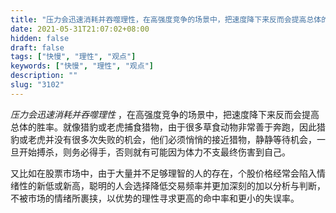 ```yaml
---
title: "压力会迅速消耗并吞噬理性，在高强度竞争的场景中，把速度降下来反而会提高总体的胜率。"
date: 2021-05-31T21:07:02+08:00
hidden: false
draft: false
tags: ["快慢", "理性", "观点"]
keywords: ["快慢", "理性", "观点"]
description: ""
slug: "3102"
---
```


*压力会迅速消耗并吞噬理性* ，在高强度竞争的场景中，把速度降下来反而会提高总体的胜率。就像猎豹或老虎捕食猎物，由于很多草食动物非常善于奔跑，因此猎豹或老虎并没有很多次失败的机会，他们必须悄悄的接近猎物，静静等待机会，一旦开始搏杀，则务必得手，否则就有可能因为体力不支最终伤害到自己。

又比如在股票市场中，由于大量并不足够理智的人的存在，个股价格经常会陷入情绪性的新低或新高，聪明的人会选择降低交易频率并更加深刻的加以分析与判断，不被市场的情绪所裹挟，以优势的理性寻求更高的命中率和更小的失误率。
